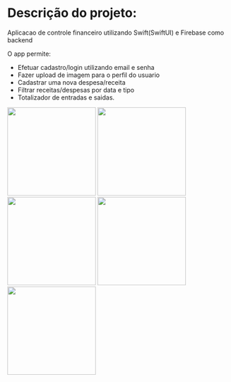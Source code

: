 # Descrição do projeto:

Aplicacao de controle financeiro utilizando Swift(SwiftUI) e Firebase como backend

O app permite:
  - Efetuar cadastro/login utilizando email e senha
  - Fazer upload de imagem para o perfil do usuario
  - Cadastrar uma nova despesa/receita
  - Filtrar receitas/despesas por data e tipo
  - Totalizador de entradas e saidas.


<div>
  <img src="https://github.com/felipeavila-dev/controleDeGastos/assets/26674677/38fca6bc-4066-4550-826a-6a7cdc2c17a4" width='200' />
  <img src="https://github.com/felipeavila-dev/controleDeGastos/assets/26674677/19f2a7b9-2764-4aec-a9d8-bb1cf5bf60a2" width='200' />
  <img src="https://github.com/felipeavila-dev/controleDeGastos/assets/26674677/6035c692-55c2-4788-9311-f6f6027a10d8" width='200' />
  <img src="https://github.com/felipeavila-dev/controleDeGastos/assets/26674677/ea7c29c4-37f7-47c3-a0c9-25ea875e6482" width='200' />
  <img src="https://github.com/felipeavila-dev/controleDeGastos/assets/26674677/7536b24a-a32b-4539-a321-dc63af41f26b" width='200' />
</div>


